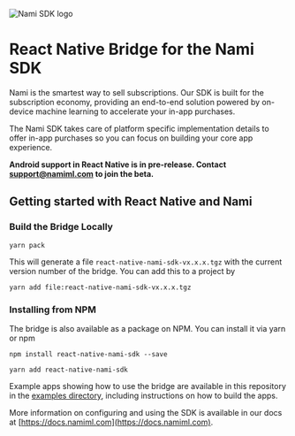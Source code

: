 ![Nami SDK logo](https://nami-brand.s3.amazonaws.com/images/Nami.SDK.2.0.120x137.png)

# React Native Bridge for the Nami SDK

Nami is the smartest way to sell subscriptions.  Our SDK is built for the subscription economy, providing an end-to-end solution powered by on-device machine learning to accelerate your in-app purchases.

The Nami SDK takes care of platform specific implementation details to offer in-app purchases so you can focus on building your core app experience.

**Android support in React Native is in pre-release.  Contact [support@namiml.com](mailto:support@namiml.com) to join the beta.**

## Getting started with React Native and Nami

### Build the Bridge Locally

```
yarn pack
```

This will generate a file `react-native-nami-sdk-vx.x.x.tgz` with the current version number of the bridge.   You can add this to a project by

```
yarn add file:react-native-nami-sdk-vx.x.x.tgz
```

### Installing from NPM

The bridge is also available as a package on NPM.  You can install it via yarn or npm

```
npm install react-native-nami-sdk --save
```

```
yarn add react-native-nami-sdk
```

Example apps showing how to use the bridge are available in this repository in the [examples directory](https://github.com/namiml/react-native-nami-sdk/tree/master/examples), including instructions on how to build the apps.

More information on configuring and using the SDK is available in our docs at [https://docs.namiml.com](https://docs.namiml.com).
